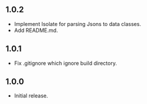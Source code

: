## 1.0.2

- Implement Isolate for parsing Jsons to data classes.
- Add README.md.

## 1.0.1

- Fix .gitignore which ignore build directory.

## 1.0.0

- Initial release.
